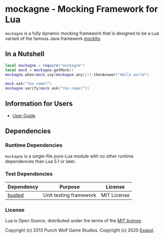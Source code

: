 # mockagne - Mocking Framework for Lua

`mockagne` is a fully dynamic mocking framework that is designed to be a Lua variant of the famous Java framework [mockito](https://site.mockito.org/).

## In a Nutshell

```lua
local mockagne = require("mockagne")
local mock = mockagne.getMock()
mockagne.when(mock.say(mockagne.any())).thenAnswer("Hello world")
-- ...
mock.ask("You name?")
mockagne.verify(mock.ask("You name?"))
```

## Information for Users

* [User Guide](doc/user_guide/user_guide.md)

## Dependencies

### Runtime Dependencies

`mockagne` is a single-file pure-Lua module with no other runtime dependencies than Lua 5.1 or later.

### Test Dependencies

| Dependency                               | Purpose                                                | License                       |
|------------------------------------------|--------------------------------------------------------|-------------------------------|
| [busted][busted]                         | Unit testing framework                                 | MIT License        |

[busted]: https://github.com/Olivine-Labs/busted

### License

Lua is Open Source, distributed under the terms of the [MIT license](License).

Copyright (c) 2013 Punch Wolf Game Studios.
Copyright (c) 2020 [Exasol](https://www.exasol.com).